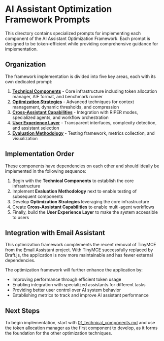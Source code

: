 # AI Assistant Optimization Framework Prompts

This directory contains specialized prompts for implementing each component of the AI Assistant Optimization Framework. Each prompt is designed to be token-efficient while providing comprehensive guidance for implementation.

## Organization

The framework implementation is divided into five key areas, each with its own dedicated prompt:

1. **[Technical Components](./01_technical_components.md)** - Core infrastructure including token allocation manager, AIF format, and benchmark runner
2. **[Optimization Strategies](./02_optimization_strategies.md)** - Advanced techniques for context management, dynamic thresholds, and compression
3. **[Cross-Assistant Capabilities](./03_cross_assistant_capabilities.md)** - Integration with RIPER modes, specialized agents, and workflow orchestration
4. **[User Experience Layer](./04_user_experience_layer.md)** - Transparent interfaces, complexity detection, and assistant selection
5. **[Evaluation Methodology](./05_evaluation_methodology.md)** - Testing framework, metrics collection, and visualization

## Implementation Order

These components have dependencies on each other and should ideally be implemented in the following sequence:

1. Begin with the **Technical Components** to establish the core infrastructure
2. Implement **Evaluation Methodology** next to enable testing of subsequent components
3. Develop **Optimization Strategies** leveraging the core infrastructure
4. Create **Cross-Assistant Capabilities** to enable multi-agent workflows
5. Finally, build the **User Experience Layer** to make the system accessible to users

## Integration with Email Assistant

This optimization framework complements the recent removal of TinyMCE from the Email Assistant project. With TinyMCE successfully replaced by Draft.js, the application is now more maintainable and has fewer external dependencies.

The optimization framework will further enhance the application by:

- Improving performance through efficient token usage
- Enabling integration with specialized assistants for different tasks
- Providing better user control over AI system behavior
- Establishing metrics to track and improve AI assistant performance

## Next Steps

To begin implementation, start with [01_technical_components.md](./01_technical_components.md) and use the token allocation manager as the first component to develop, as it forms the foundation for the other optimization techniques.